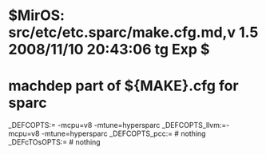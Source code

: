 # $MirOS: src/etc/etc.sparc/make.cfg.md,v 1.5 2008/11/10 20:43:06 tg Exp $
#
# machdep part of ${MAKE}.cfg for sparc

_DEFCOPTS:=	-mcpu=v8 -mtune=hypersparc
_DEFCOPTS_llvm:=-mcpu=v8 -mtune=hypersparc
_DEFCOPTS_pcc:=	# nothing
_DEFcTOsOPTS:=	# nothing
